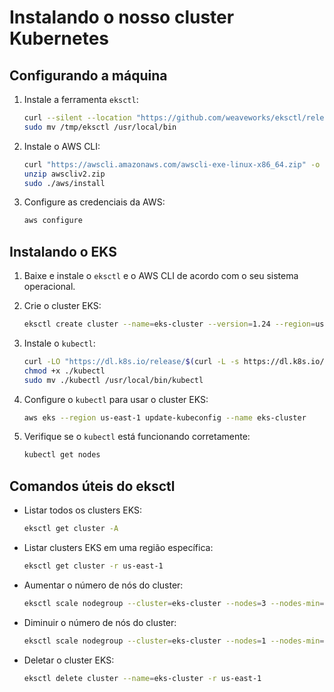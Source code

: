 # Instalando o nosso cluster Kubernetes

## Configurando a máquina

1. Instale a ferramenta `eksctl`:

    ```bash
    curl --silent --location "https://github.com/weaveworks/eksctl/releases/latest/download/eksctl_$(uname -s)_amd64.tar.gz" | tar xz -C /tmp
    sudo mv /tmp/eksctl /usr/local/bin
    ```

2. Instale o AWS CLI:

    ```bash
    curl "https://awscli.amazonaws.com/awscli-exe-linux-x86_64.zip" -o "awscliv2.zip"
    unzip awscliv2.zip
    sudo ./aws/install
    ```

3. Configure as credenciais da AWS:

    ```bash
    aws configure
    ```

## Instalando o EKS

1. Baixe e instale o `eksctl` e o AWS CLI de acordo com o seu sistema operacional.

2. Crie o cluster EKS:

    ```bash
    eksctl create cluster --name=eks-cluster --version=1.24 --region=us-east-1 --nodegroup-name=eks-cluster-nodegroup --node-type=t3.medium --nodes=2 --nodes-min=1 --nodes-max=3 --managed
    ```

3. Instale o `kubectl`:

    ```bash
    curl -LO "https://dl.k8s.io/release/$(curl -L -s https://dl.k8s.io/release/stable.txt)/bin/linux/amd64/kubectl"
    chmod +x ./kubectl
    sudo mv ./kubectl /usr/local/bin/kubectl
    ```

4. Configure o `kubectl` para usar o cluster EKS:

    ```bash
    aws eks --region us-east-1 update-kubeconfig --name eks-cluster
    ```

5. Verifique se o `kubectl` está funcionando corretamente:

    ```bash
    kubectl get nodes
    ```

## Comandos úteis do eksctl

- Listar todos os clusters EKS:

    ```bash
    eksctl get cluster -A
    ```

- Listar clusters EKS em uma região específica:

    ```bash
    eksctl get cluster -r us-east-1
    ```

- Aumentar o número de nós do cluster:

    ```bash
    eksctl scale nodegroup --cluster=eks-cluster --nodes=3 --nodes-min=1 --nodes-max=3 --name=eks-cluster-nodegroup -r us-east-1
    ```

- Diminuir o número de nós do cluster:

    ```bash
    eksctl scale nodegroup --cluster=eks-cluster --nodes=1 --nodes-min=1 --nodes-max=3 --name=eks-cluster-nodegroup -r us-east-1
    ```

- Deletar o cluster EKS:

    ```bash
    eksctl delete cluster --name=eks-cluster -r us-east-1
    ```
